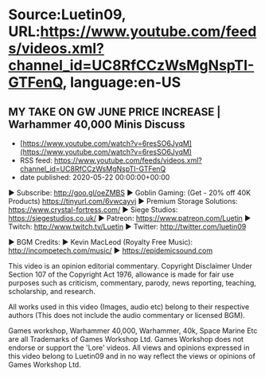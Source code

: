# Source:Luetin09, URL:https://www.youtube.com/feeds/videos.xml?channel_id=UC8RfCCzWsMgNspTI-GTFenQ, language:en-US

## MY TAKE ON GW JUNE PRICE INCREASE | Warhammer 40,000 Minis Discuss
 - [https://www.youtube.com/watch?v=6resSO6JyqM](https://www.youtube.com/watch?v=6resSO6JyqM)
 - RSS feed: https://www.youtube.com/feeds/videos.xml?channel_id=UC8RfCCzWsMgNspTI-GTFenQ
 - date published: 2020-05-22 00:00:00+00:00

► Subscribe: http://goo.gl/oeZMBS 
► Goblin Gaming: (Get - 20% off 40K Products) https://tinyurl.com/6vwcayvj
► Premium Storage Solutions: https://www.crystal-fortress.com/
► Siege Studios: https://siegestudios.co.uk/
► Patreon: https://www.patreon.com/Luetin 
► Twitch: http://www.twitch.tv/Luetin
► Twitter: http://twitter.com/luetin09

► BGM Credits:
► Kevin MacLeod (Royalty Free Music): http://incompetech.com/music/
► https://epidemicsound.com

This video is an opinion editorial commentary.
Copyright Disclaimer Under Section 107 of the Copyright Act 1976, allowance is made for fair use purposes such as criticism, commentary, parody, news reporting, teaching, scholarship, and research.

All works used in this video (Images, audio etc) belong to their respective authors
(This does not include the audio commentary or licensed BGM).

Games workshop, Warhammer 40,000, Warhammer, 40k, Space Marine Etc are all Trademarks of Games Workshop Ltd. Games Workshop does not endorse or support the 'Lore' videos. All views and opinions expressed in this video belong to Luetin09 and in no way reflect the views or opinions of Games Workshop Ltd.

